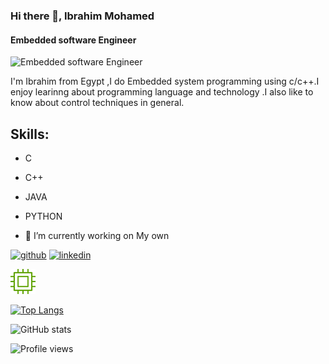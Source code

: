 ### Hi there 👋, Ibrahim Mohamed
#### Embedded software Engineer
![Embedded software Engineer](https://img.freepik.com/free-vector/copy-space-blue-circuits-digital-background_23-2148821699.jpg?w=740&t=st=1664956235~exp=1664956835~hmac=3fed90485345b165daf7da40113181f4cdf63b828428623e6cc80a065e8e5832)

I'm Ibrahim from Egypt ,I do Embedded system programming using c/c++.I enjoy learinng about programming language and technology .I also like to know about control techniques in general.

## Skills: 
  - C  
  - C++  
  - JAVA 
  -  PYTHON

- 🔭 I’m currently working on My own 


[<img src='https://cdn.jsdelivr.net/npm/simple-icons@3.0.1/icons/github.svg' alt='github' height='40'>](https://github.com/IbrahimMohamed98)  [<img src='https://cdn.jsdelivr.net/npm/simple-icons@3.0.1/icons/linkedin.svg' alt='linkedin' height='40'>](https://www.linkedin.com/in/linkedin.com/in/IbrahimMohamed98/)  

<a href='https://docs.github.com/en/developers'><img src='https://raw.githubusercontent.com/acervenky/animated-github-badges/master/assets/devbadge.gif' width='40' height='40'></a> 

[![Top Langs](https://github-readme-stats.vercel.app/api/top-langs/?username=IbrahimMohamed98)](https://github.com/anuraghazra/github-readme-stats)

![GitHub stats](https://github-readme-stats.vercel.app/api?username=IbrahimMohamed98&show_icons=true)  

![Profile views](https://gpvc.arturio.dev/IbrahimMohamed98)  
